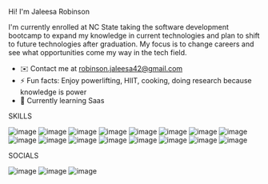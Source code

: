  Hi! I'm Jaleesa Robinson

 I'm currently enrolled at NC State taking the software development bootcamp to expand my knowledge in current technologies and plan to shift to future technologies after graduation. 
 My focus is to change careers and see what opportunities come my way in the tech field.
 
- ✉️ Contact me at robinson.jaleesa42@gmail.com
- ⚡ Fun facts: Enjoy powerlifting, HIIT, cooking, doing research because knowledge is power
- 🧠 Currently learning Saas

SKILLS

![image](https://github.com/jaleesarobinson84/jaleesarobinson84/assets/147563229/c4d48a47-5547-41f7-a8eb-2619998319c6)
![image](https://github.com/jaleesarobinson84/jaleesarobinson84/assets/147563229/c0cbaa17-310a-49c0-8a78-5daf07097154)
![image](https://github.com/jaleesarobinson84/jaleesarobinson84/assets/147563229/6650d7aa-2181-4edf-9116-7b80060d0d80)
![image](https://github.com/jaleesarobinson84/jaleesarobinson84/assets/147563229/3469237d-a65c-4879-a7dd-84ed9dc4e440)
![image](https://github.com/jaleesarobinson84/jaleesarobinson84/assets/147563229/d4026319-9ca7-4876-8d97-e5f7996accb6)
![image](https://github.com/jaleesarobinson84/jaleesarobinson84/assets/147563229/6e23487b-bf35-454e-8837-0a6363db9990)
![image](https://github.com/jaleesarobinson84/jaleesarobinson84/assets/147563229/e6e7d94b-1695-47fd-ac28-4d2868c77646)
![image](https://github.com/jaleesarobinson84/jaleesarobinson84/assets/147563229/c2da5e09-3d4e-45a9-bb52-f17f7ab84603)
![image](https://github.com/jaleesarobinson84/jaleesarobinson84/assets/147563229/1ebf891c-8c59-4e4f-997b-855e8ebe14d8)
![image](https://github.com/jaleesarobinson84/jaleesarobinson84/assets/147563229/4821e853-7041-4f30-863c-afdcef7f81df)
![image](https://github.com/jaleesarobinson84/jaleesarobinson84/assets/147563229/9e4e4263-6a5d-4d9c-9578-078600266564)
![image](https://github.com/jaleesarobinson84/jaleesarobinson84/assets/147563229/b5bbf86b-e2d7-4f10-b045-d6cf14aa3c91)
![image](https://github.com/jaleesarobinson84/jaleesarobinson84/assets/147563229/b284413a-ba3f-42e5-b0ce-533b92584469)
![image](https://github.com/jaleesarobinson84/jaleesarobinson84/assets/147563229/5181a0da-e4b8-405f-b0eb-b5b95fff409c)
![image](https://github.com/jaleesarobinson84/jaleesarobinson84/assets/147563229/0235e7ae-5011-4a49-b4e1-999bfba9e714)
![image](https://github.com/jaleesarobinson84/jaleesarobinson84/assets/147563229/690bd943-df31-4b3b-9392-d973b5dc3ad8)











SOCIALS

![image](https://github.com/jaleesarobinson84/jaleesarobinson84/assets/147563229/c9beeb07-3b9d-4660-abbf-65e1296a73fc)
![image](https://github.com/jaleesarobinson84/jaleesarobinson84/assets/147563229/8fc311bc-4271-40fb-822f-772eb238df89)
![image](https://github.com/jaleesarobinson84/jaleesarobinson84/assets/147563229/4920eba7-0eab-44c2-9874-752d40091c90)











<!---
jaleesarobinson84/jaleesarobinson84 is a ✨ special ✨ repository because its `README.md` (this file) appears on your GitHub profile.
You can click the Preview link to take a look at your changes.
--->
